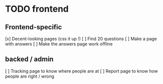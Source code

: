 # TODO frontend

## Frontend-specific

[x] Decent-looking pages (css it up !)
[ ] Find 20 questions
[ ] Make a page with answers
[ ] Make the answers page work offline

## backed / admin

[ ] Tracking page to know where people are at
[ ] Report page to know how people are right / wrong
